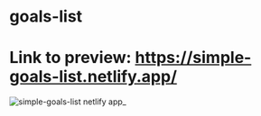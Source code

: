 # goals-list
 
# Link to preview: https://simple-goals-list.netlify.app/


![simple-goals-list netlify app_](https://user-images.githubusercontent.com/107828537/220565840-d3353fbd-4e2e-4d6e-91de-eff93b5a7bad.png)

